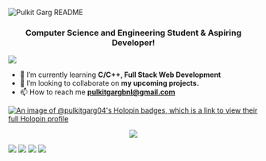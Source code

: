 ![Pulkit Garg README](https://user-images.githubusercontent.com/74038190/225813708-98b745f2-7d22-48cf-9150-083f1b00d6c9.gif)
<h3 align="center">Computer Science and Engineering Student & Aspiring Developer!</h3>

![](https://user-images.githubusercontent.com/74038190/240304586-d48893bd-0757-481c-8d7e-ba3e163feae7.png)

- 🌱 I’m currently learning **C/C++, Full Stack Web Development**
- 👯 I’m looking to collaborate on **my upcoming projects.**
- 📫 How to reach me **pulkitgargbnl@gmail.com**


[![An image of @pulkitgarg04's Holopin badges, which is a link to view their full Holopin profile](https://holopin.me/pulkitgarg04)](https://holopin.io/@pulkitgarg04)

<p align="center">
    <img src="https://skillicons.dev/icons?i=html,css,js,c,cpp,python,git,vscode,mongodb,express,react,nodejs,wordpress" />
</p>

![](http://github-profile-summary-cards.vercel.app/api/cards/productive-time?username=pulkitgarg04&theme=2077&utcOffset=8)
![](http://github-profile-summary-cards.vercel.app/api/cards/stats?username=pulkitgarg04&theme=2077)
![](http://github-profile-summary-cards.vercel.app/api/cards/repos-per-language?username=pulkitgarg04&theme=2077)
![](http://github-profile-summary-cards.vercel.app/api/cards/profile-details?username=pulkitgarg04&theme=2077)
